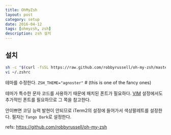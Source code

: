 ```yaml
---
title: OhMyZsh
layout: post
category: setup
date: 2016-04-12
tags: [ohmyzsh, zsh]
description: zsh 설치
---
```


## 설치 

``` bash
sh -c "$(curl -fsSL https://raw.github.com/robbyrussell/oh-my-zsh/master/tools/install.sh)"
vi ~/.zshrc
```

테마를 수정한다.
`ZSH_THEME="agnoster"` # (this is one of the fancy ones)

테마가 특수한 문자 코드를 사용하기 때문에 패치된 폰트가 필요하다. [VIM](posts/2016/nvim/) 설정에서도 추가적인 폰트를 필요하므로 그 쪽을 참고한다.

안이쁘면 코딩 능력 발현이 안되므로 iTerm2의 설정에 들어가서 색상팔레트를 설정한다. 필자는 `Tango Dark`로 설정한다.

refs:
<https://github.com/robbyrussell/oh-my-zsh>
